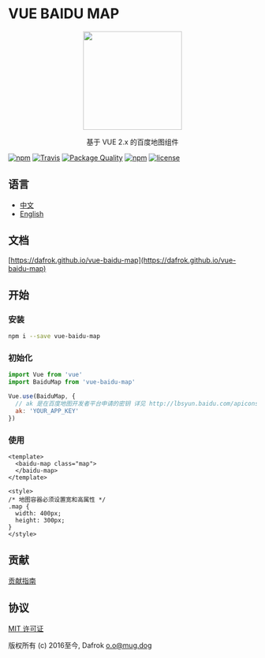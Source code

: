 # VUE BAIDU MAP

<p align="center">
  <img src="https://dafrok.github.io/vue-baidu-map/favicon.png" width="200px">
</p>
<p align="center">基于 VUE 2.x 的百度地图组件</p>

[![npm](https://img.shields.io/npm/v/vue-baidu-map.svg)]()
[![Travis](https://img.shields.io/travis/Dafrok/vue-baidu-map.svg)]()
[![Package Quality](http://npm.packagequality.com/shield/vue-baidu-map.svg)](http://packagequality.com/#?package=vue-baidu-map)
[![npm](https://img.shields.io/npm/dm/vue-baidu-map.svg)]()
[![license](https://img.shields.io/github/license/dafrok/vue-baidu-map.svg)]()

## 语言

- [中文](https://github.com/Dafrok/vue-baidu-map/blob/master/README.zh.md)
- [English](https://github.com/Dafrok/vue-baidu-map/blob/master/README.md)

## 文档

[https://dafrok.github.io/vue-baidu-map](https://dafrok.github.io/vue-baidu-map)

## 开始

### 安装

```bash
npm i --save vue-baidu-map
```

### 初始化

```javascript
import Vue from 'vue'
import BaiduMap from 'vue-baidu-map'

Vue.use(BaiduMap, {
  // ak 是在百度地图开发者平台申请的密钥 详见 http://lbsyun.baidu.com/apiconsole/key */
  ak: 'YOUR_APP_KEY'
})
```

### 使用
```vue
<template>
  <baidu-map class="map">
  </baidu-map>
</template>

<style>
/* 地图容器必须设置宽和高属性 */
.map {
  width: 400px;
  height: 300px;
}
</style>
```

## 贡献

[贡献指南](https://github.com/Dafrok/vue-baidu-map/blob/master/CONTRIBUTING.md)


## 协议

[MIT 许可证](https://opensource.org/licenses/MIT)

版权所有 (c) 2016至今, Dafrok <o.o@mug.dog>


